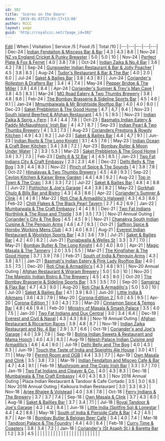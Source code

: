 ```yaml
---
id: 302
title: 'Scores on the Doors'
date: '2019-01-03T23:03:17+13:00'
author: RCCC
layout: page
guid: 'http://royalccc.net/?page_id=302'
---
```


[Edit](http://royalccc.net/wp-admin/admin.php?page=tablepress&action=edit&table_id=6)
| When | Visitation | Service /5 | Food /5 | Total /10 |
|---|---|---|---|---|
| Dec-24 | [ Indian Fendalton &amp; Misceos Bar &amp; Bar](http://royalccc.net/december-2024-indian-fendalton-and-misceo-cafe-bar/) | 4.3 | 4.3 | 8.6 |
| Nov-24 | [NZ vs England Cricket &amp; Punky Brewster](http://royalccc.net/november-2024-annual-outing-nz-england_cricket-saket-punky-brewster/) | 5.0 | 5.0 | 10 |
| Nov-24 | [Perfect Plate &amp; Fox &amp; Ferret](http://royalccc.net/november-2024-perfect-plate-fox-&-ferret/) | 4.0 | 3.8 | 7.8 |
| Oct-24 | [Indian Zaika &amp; No.4 Bar](http://royalccc.net/october-2024-indian-zaika-no.4-bar/) | 3.6 | 4.2 | 7.8 |
| Sep-24 | [Gunpowder Indian Restaurant &amp; Bar &amp; Jolly Poacher](http://royalccc.net/september-2024-jolly-poacher-gunpowder-indian-restaurant-and-bar/) | 4.5 | 3.8 | 8.3 |
| Aug-24 | [Tudor's Restaurant &amp; Bar &amp; The Bar](http://royalccc.net/august-2024-the-bar-tudors-restaurant-and-bar/) | 4.0 | 2.0 | 6.0 |
| Jul-24 | [Saket &amp; Bailies Bar](http://royalccc.net/july-2024-saket-bailies-bar/) | 3.8 | 4.3 | 8.1 |
| Jun-24 | [Coriander's Rolleston &amp; Drafters Bar](http://royalccc.net/june-2024-corianders-rolleston-drafters-bar/) | 3.4 | 4 | 7.4 |
| May-24 | [Pepper Bridge &amp; The Miller](http://royalccc.net/may-2024-pepper-bridge-the-miller/) | 3.8 | 4.6 | 8.4 |
| Apr-24 | [Coriander's Sumner &amp; Trev's Man Cave](http://royalccc.net/april-2024-corianders-sumner-trevs-man-cave/) | 3.8 | 4.5 | 8.3 |
| Mar-24 | [MG Road Eatery &amp; Two Thumbs Brewery](http://royalccc.net/march-2024-mg-road-eatery-two-thumbs-brewery/) | 3.8 | 4.8 | 8.6 |
| Feb-24 | [The Bombay Brasserie &amp; Sideline Sports Bar](http://royalccc.net/february-2024-the-bombay-brasserie-sideline-sports-bar/) | 4.5 | 4.6 | 9.1 |
| Jan-24 | [Mmumbaiwala &amp; Mr Brightside Rooftop Bar](http://royalccc.net/january-2024-mumbaiwala-mr-brightside-rooftop-bar/) | 4.0 | 4.0 | 8.0 |
| Dec-23 | [Saket Prebbleton &amp; The Good Home](http://royalccc.net/december-2023-saket-prebbleton-the-good-home/) | 4.7 | 4,7 | 9.4 |
| Nov-23 | [South Island Beerfest &amp; Afghan Restaurant](http://royalccc.net/november-2023-annual-outing-south-island-beerfest-afghan-restaurant/) | 4.5 | 5 | 9.5 |
| Nov-23 | [Indian Zaika &amp; Sprig + Fern](http://royalccc.net/november-2023-indian-zaika-sprig-fern/) | 3.4 | 4.4 | 7.8 |
| Oct-23 | [Basmatis Indian Eatery &amp; Paddy McNaughtons' Irish Bar](http://royalccc.net/october-2023-basmatis-indian-eatery-paddy-mcnaughtons-irish-bar/) | 4 | 4.7 | 8.7 |
| Sep-23 | [Indian Pearl &amp; Two Thumbs Brewery](http://royalccc.net/september-2023-indian-pearl-two-thumbs-brewery/) | 4 | 3.3 | 7.3 |
| Aug-23 | [Corianders Prestons &amp; Rowdy Kitchen](http://royalccc.net/august-2023-corianders-prestons-rowdy-kitchen/) | 4.9 | 4.3 | 9.2 |
| Jul-23 | [Saket &amp; Bailies Bar](http://royalccc.net/july-2023-saket-bailies-bar/) | 4.4 | 4,7 | 9.1 |
| Jun-23 | [Indian Roots &amp; The Long Knight](http://royalccc.net/june-2023-indian-roots-the-long-knight/) | 3.1 | 4.5 | 7.6 |
| May-23 | [Indian Ocean &amp; Craft Beer Kitchen](http://royalccc.net/may-2023-indian-ocean-craft-beer-kitchen/) | 3.4 | 3.8 | 7.2 |
| Apr-23 | [Bombay Butler &amp; Moon Under Water](http://royalccc.net/april-2023-bombay-butler-moon-under-water/) | 2 | 3.3 | 5.3 |
| Mar-23 | [Saket Prebbleton &amp; The Good Home](http://royalccc.net/march-2023-saket-prebbleton-the-good-home/) | 3.6 | 3.7 | 7.3 |
| Feb-23 | [Delhi 6 &amp; 12 Bar](http://royalccc.net/february-2023-delhi-6-12-bar/) | 4 | 4.5 | 8.5 |
| Jan-23 | [Two Fat Indians City &amp; Craft Embassy](http://royalccc.net/january-2023-two-fat-indians-city-craft-embassy/) | 2.3 | 2.3 | 4.6 |
| Dec-22 | [Delhi Belly &amp; The Bog](http://royalccc.net/december-2022-delhi-belly-the-bog/) | 3.9 | 4.4 | 8.3 |
| Nov-22 | [Pinch of Spice &amp; The Sounds](http://royalccc.net/november-2022-pinch-of-spice-the-sounds/) | 4 | 3.8 | 7.8 |
| Oct-22 | [Himalayas &amp; Two Thumbs Brewery](http://royalccc.net/october-2022-himalayas-two-thumbs-brewery/) | 4.5 | 4.8 | 9.3 |
| Sep-22 | [Ceylon Kitchen &amp; Kaiser Brew Garden](http://royalccc.net/september-2022-ceylon-kitchen-kaiser-brew-garden/) | 4.4 | 4.8 | 9.2 |
| Aug-22 | [Top in Town &amp; The Craic](http://royalccc.net/august-2022-top-in-town-the-craic/) | 3.8 | 3.3 | 7.2 |
| Jul-22 | [Saket &amp; Bailies Bar](http://royalccc.net/july-2022-saket-bailies-bar/) | 4.8 | 4 | 8.8 |
| Jun-22 | [Pothichor &amp; Joe's Garage](http://royalccc.net/june-2022-pothichor-joes-garage/) | 4.4 | 3.8 | 8.2 |
| May-22 | [Gorkhali Chulo &amp; Bills Bar and Bistro](http://royalccc.net/may-2022-gorkhali-chulo-bills-bar-and-bistro/) | 4.3 | 4.3 | 8.6 |
| Apr-22 | [Coriander's Sumner &amp; Clink](http://royalccc.net/april-2022-coriander's-sumner-clink/) | 4 | 4 | 8 |
| Mar-22 | [Roti Chai &amp; Armadillo's Halswell](http://royalccc.net/march-2022-roti-chai-armadillo's-halswell/) | 4.3 | 4.3 | 8.6 |
| Feb-22 | [Chilli Flakes &amp; The Black Pearl Tavern](http://royalccc.net/february-2022-chilli-flakes-the-black-pearl-tavern/) | 2.7 | 4.2 | 6.9 |
| Jan-22 | [Mumbaiwala &amp; The Craft Embassy](http://royalccc.net/january-2022-mumbaiwala-the-craft-embassy/) | 4 | 4 | 8 |
| Dec-21 | [Two Fat Indians Northlink &amp; The Rose and Thistle](http://royalccc.net/december-2021-two-fat-indians-northlink-the-rose-and-thistle/) | 3.8 | 3.5 | 7.3 |
| Nov-21 Annual Outing | [Coriander's City &amp; The Bog](http://royalccc.net/november-2021-annual-outing-coriander's-city-the-bog/) | 4.5 | 4.5 | 9 |
| Nov-21 | [Chanakya South Indian Cuisine &amp; The Penguin Arms](http://royalccc.net/november-2021-chanakya-south-indian-cuisine-the-penguin-arms/) | 4.6 | 4.7 | 9.3 |
| Oct-21 | [Saffron Spice &amp; Hornby Working Mens Club](http://royalccc.net/october-2021-saffron-spice-hornby-working-mens-club/) | 4.3 | 4.0 | 8.3 |
| Aug-21 | [Everest Indian Restaurant &amp; Woolston Sports Bar](http://royalccc.net/august-2021-everest-indian-restaurant-woolston-sports-bar/) | 4.3 | 3.6 | 7.9 |
| Jul-21 | [Saket &amp; Bailies Bar](http://royalccc.net/july-2021-saket-bailies-bar/) | 4.2 | 4.0 | 8.2 |
| Jun-21 | [Punjabwalla &amp; Welles St](http://royalccc.net/june-2021-punjabwalla-welles-st/) | 3.3 | 3.7 | 7.0 |
| May-21 | [Bombay Butler &amp; The Long Knight](http://royalccc.net/may-2021-bombay-butler-the-long-knight/) | 4.0 | 4.0 | 8.0 |
| Apr-21 | [Magic Masala &amp; The Tannery](http://royalccc.net/april-2021-magic-masala-cassels/) | 2.0 | 3.5 | 5.5 |
| Mar-21 | [The Kingfisher &amp; The Good Home](http://royalccc.net/march-2021-the-kingfisher-the-good-home/) | 3.7 | 3.9 | 7.6 |
| Feb-21 | [South of India &amp; Penguin Arms](http://royalccc.net/february-2021-south-of-india-the-penguin-arms/) | 4.3 | 3.8 | 8.1 |
| Jan-21 | [Basmati's Indian Eatery &amp; Pink Lady Rooftop Bar](http://royalccc.net/january-2021-basmatis-indian-eatery-pink-lady-rooftop-bar/) | 4.0 | 3.5 | 7.5 |
| Dec-20 | [Roti Chai &amp; Armadillo's](http://royalccc.net/december-2020-roti-chai-armadillos/) | 4.3 | 4.8 | 9.1 |
| Nov-20 Annual Outing | [Afghan Restaurant &amp; Wigram Brewery](http://royalccc.net/november-2020-annual-outing-afghan-restaurant-wigram-brewery/) | 5.0 | 5.0 | 10 |
| Nov-20 | [The Majestic Indian Bistro &amp; The Brewery](http://royalccc.net/november-2020-the-majestic-indian-bistro-the-brewery/) | 4.5 | 4.5 | 9.0 |
| Oct-20 | [The Bombay Brasserie &amp; Sideline Sports Bar](http://royalccc.net/october-the-bombay-brasserie-sideline-sports-bar/) | 3.5 | 3.5 | 7.0 |
| Sep-20 | [Samairaz &amp; Flax Bar](http://royalccc.net/september-2020-samairaz-flax-bar/) | 4.7 | 4.3 | 9.0 |
| Aug-20 | [Roti Chai &amp; Armadillo's](http://royalccc.net/august-2020-roti-chai-armadillos/) | 5.0 | 5.0 | 10 |
| Jul-20 | [Saket &amp; Bailies Bar](http://royalccc.net/july-2020-saket-bailies-bar/) | 4.1 | 3.9 | 8.0 |
| Jun-20 | [Little India &amp; Aikmans](http://royalccc.net/june-2020-little-india-aikmans/) | 3.6 | 4.3 | 7.9 |
| May-20 | [Corona-Edition 2 ](http://royalccc.net/may-2020-corona-edition-2-support-your-local/) | 5.0 | 4.5 | 9.5 |
| Apr-20 | [Corona-Edition 1](http://royalccc.net/april-2020-corona-edition-1-my-makaan-your-makaan/) | 3.0 | 4.3 | 7.3 |
| Mar-20 | [Cinnamon Spice &amp; Temps Bar](http://royalccc.net/march-2020-cinnamon-spice-temps-bar/) | 4.8 | 4.6 | 9.4 |
| Feb-20 | [Ministry of Masala &amp; Smash Palace](http://royalccc.net/february-2020-ministry-of-masala-smash-palace/) | 3.5 | 4.0 | 7.5 |
| Jan-20 | [Two Fat Indians and Dux Central](http://royalccc.net/january-2020-two-fat-indians-dux-central/) | 3.0 | 3.4 | 6.4 |
| Dec-19 | [Everest and Civil &amp; Naval](http://royalccc.net/december-2019-everest-indian-restaurant-civil-and-naval/) | 4.3 | 4.3 | 8.6 |
| Nov-19 Annual Outing | [Afghan Restaurant &amp; Riccarton Races](http://royalccc.net/november-2019-annual-outing-the-afghan-restaurant-riccarton-races/) | 3.9 | 4.8 | 8.7 |
| Nov-19 | [Indian Zaika Restaurant and No. 4 Bar](http://royalccc.net/november-2019-indian-zaika-and-no-4-bar/) | 2.9 | 3.7 | 6.6 |
| Oct-19 | [Coriander's and Joe's Garage](http://royalccc.net/october-2019-corianders-and-joes-garage/) | 4.0 | 3.9 | 7.9 |
| Sep-19 | [Bolina Indian Sweets &amp; Restaurant and Mama Hooch](http://royalccc.net/september-2019-bolina-indian-sweets-restaurant-and-mama-hooch/) | 4.0 | 4.3 | 8.3 |
| Aug-19 | [Nilesh Palace Indian Cuisine and Armadillo’s](http://royalccc.net/august-2019-nilesh-palace-indian-cuisine-and-armadillos-t/) | 4.6 | 4.4 | 9.0 |
| Jul-19 | [Delhi Belly and The Bog](http://royalccc.net/july-2019-delhi-belly-and-the-bog/) | 4.0 | 4.3 | 8.3 |
| Jun-19 | [Touch the Taste of India and Speights Ale House](http://royalccc.net/june-2019-touch-the-taste-of-india-and-speights-ale-house/) | 3.0 | 4.1 | 7.1 |
| May-19 | [Permit Room and OGB](http://royalccc.net/may-2019-permit-room-and-o-b-g-bar/) | 4.4 | 3.3 | 7.7 |
| Apr-19 | [Own Masala and Clink](http://royalccc.net/april-2019-own-masala-and-clink-bar/) | 3.5 | 3.8 | 7.3 |
| Mar-19 | [Indian Fendalton and Misceo Cafe &amp; Bar](http://royalccc.net/march-2019-indian-fendalton-and-misceo-cafe-bar/) | 4.7 | 4.4 | 9.1 |
| Feb-19 | [Mushroom and The Craic Irish Bar](http://royalccc.net/february-2019-mushroom-and-the-craic-irish-bar/) | 3.3 | 3.7 | 7.0 |
| Jan-19 | [Two Fat Indians and Cleaver &amp; Co.](http://royalccc.net/january-2019-two-fat-indians-and-cleaver-co/) | 4.0 | 4.3 | 8.3 |
| Dec-18 | [Mumbaiwala &amp; The Craft Embassy](http://royalccc.net/december-2018-mumbaiwala-and-the-craft-embassy/) | 4.0 | 4.3 | 8.3 |
| Nov 2018 Annual Outing | Plaza Indian Restaurant &amp; Tandoor &amp; Cafe Cortado | 3.5 | 3.0 | 6.5 |
| Nov 2018 Annual Outing | Kaikoura Indian Restaurant | 3.0 | 3.3 | 6.3 |
| Nov-18 | [Arjee Bhajee &amp; Volstead](http://royalccc.net/november-2018-arjee-bhajee-and-volstead/) | 4.0 | 3.8 | 7.8 |
| Oct-18 | [Ferry Indians &amp; The Brewery](http://royalccc.net/october-2018-ferry-indians-and-the-brewery/) | 3.7 | 3.7 | 7.4 |
| Sep-18 | [Own Masala &amp; Clink](http://royalccc.net/september-2018-own-masala-and-clink/) | 3.7 | 4.3 | 8.0 |
| Aug-18 | [Saket &amp; Baillies Bar](http://royalccc.net/august-2018-saket-and-bailies-bar/) | 3.7 | 3.4 | 7.1 |
| Jul-18 | [Royal Tandoor &amp; Joe's Garage](http://royalccc.net/july-2018-royal-tandoor-and-joes-garage/) | 4.2 | 4.2 | 8.4 |
| Jun-18 | [Little India (Spitfire Sq) &amp; Lonestar](http://royalccc.net/june-2018-little-india-spitfire-sq-and-lonestar/) | 4.4 | 4.2 | 8.6 |
| May-18 | [South of India &amp; Pierside Cafe &amp; Bar](http://royalccc.net/may-2018-south-of-india-and-pierside-cafe-bar/) | 4.2 | 4.5 | 8.7 |
| Apr-18 | [Bombay Butler &amp; Belgian Beer Café](http://royalccc.net/april-2018-bombay-butler-and-belgian-beer-cafe/) | 3.4 | 4.0 | 7.4 |
| Mar-18 | [Tandoori Palace &amp; The Foundry](http://royalccc.net/march-2018-tandoori-palace-and-the-foundry/) | 4.4 | 4.0 | 8.4 |
| Feb-18 | [Curry Time &amp; Coasters](http://royalccc.net/february-2018-curry-time-and-coasters/) | 3.8 | 3.4 | 7.2 |
| Jan-18 | [Coriander's (St Asaph St.) &amp; Baretta Bar](http://royalccc.net/january-2018-corianders-and-baretta-bar/) | 1.2 | 3.3 | 4.5 |
|  |  |  |  |  |
|  |  |  |  |  |
|  |  |  |  |  |
|  |  |  |  |  |
